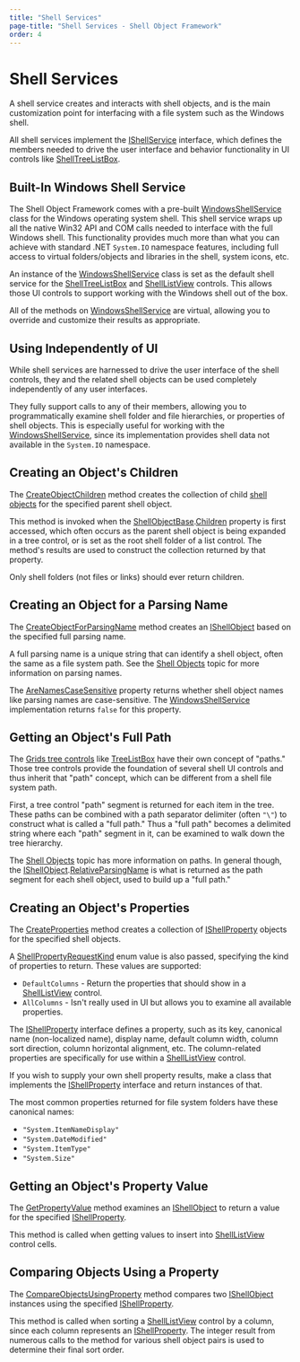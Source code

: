 ```yaml
---
title: "Shell Services"
page-title: "Shell Services - Shell Object Framework"
order: 4
---
```

# Shell Services

A shell service creates and interacts with shell objects, and is the main customization point for interfacing with a file system such as the Windows shell.

All shell services implement the [IShellService](xref:ActiproSoftware.Shell.IShellService) interface, which defines the members needed to drive the user interface and behavior functionality in UI controls like [ShellTreeListBox](../shelltreelistbox.md).

## Built-In Windows Shell Service

The Shell Object Framework comes with a pre-built [WindowsShellService](xref:ActiproSoftware.Shell.WindowsShellService) class for the Windows operating system shell.  This shell service wraps up all the native Win32 API and COM calls needed to interface with the full Windows shell.  This functionality provides much more than what you can achieve with standard .NET `System.IO` namespace features, including full access to virtual folders/objects and libraries in the shell, system icons, etc.

An instance of the [WindowsShellService](xref:ActiproSoftware.Shell.WindowsShellService) class is set as the default shell service for the [ShellTreeListBox](../shelltreelistbox.md) and [ShellListView](../shelllistview.md) controls.  This allows those UI controls to support working with the Windows shell out of the box.

All of the methods on [WindowsShellService](xref:ActiproSoftware.Shell.WindowsShellService) are virtual, allowing you to override and customize their results as appropriate.

## Using Independently of UI

While shell services are harnessed to drive the user interface of the shell controls, they and the related shell objects can be used completely independently of any user interfaces.

They fully support calls to any of their members, allowing you to programmatically examine shell folder and file hierarchies, or properties of shell objects.  This is especially useful for working with the [WindowsShellService](xref:ActiproSoftware.Shell.WindowsShellService), since its implementation provides shell data not available in the `System.IO` namespace.

## Creating an Object's Children

The [CreateObjectChildren](xref:ActiproSoftware.Shell.IShellService.CreateObjectChildren*) method creates the collection of child [shell objects](shell-objects.md) for the specified parent shell object.

This method is invoked when the [ShellObjectBase](xref:ActiproSoftware.Shell.ShellObjectBase).[Children](xref:ActiproSoftware.Shell.ShellObjectBase.Children) property is first accessed, which often occurs as the parent shell object is being expanded in a tree control, or is set as the root shell folder of a list control.  The method's results are used to construct the collection returned by that property.

Only shell folders (not files or links) should ever return children.

## Creating an Object for a Parsing Name

The [CreateObjectForParsingName](xref:ActiproSoftware.Shell.IShellService.CreateObjectForParsingName*) method creates an [IShellObject](xref:ActiproSoftware.Shell.IShellObject) based on the specified full parsing name.

A full parsing name is a unique string that can identify a shell object, often the same as a file system path.  See the [Shell Objects](shell-objects.md) topic for more information on parsing names.

The [AreNamesCaseSensitive](xref:ActiproSoftware.Shell.IShellService.AreNamesCaseSensitive) property returns whether shell object names like parsing names are case-sensitive.  The [WindowsShellService](xref:ActiproSoftware.Shell.WindowsShellService) implementation returns `false` for this property.

## Getting an Object's Full Path

The [Grids tree controls](../../grids/tree-control-features/index.md) like [TreeListBox](xref:@ActiproUIRoot.Controls.Grids.TreeListBox) have their own concept of "paths."  Those tree controls provide the foundation of several shell UI controls and thus inherit that "path" concept, which can be different from a shell file system path.

First, a tree control "path" segment is returned for each item in the tree.  These paths can be combined with a path separator delimiter (often `"\"`) to construct what is called a "full path." Thus a "full path" becomes a delimited string where each "path" segment in it, can be examined to walk down the tree hierarchy.

The [Shell Objects](shell-objects.md) topic has more information on paths.  In general though, the [IShellObject](xref:ActiproSoftware.Shell.IShellObject).[RelativeParsingName](xref:ActiproSoftware.Shell.IShellObject.RelativeParsingName) is what is returned as the path segment for each shell object, used to build up a "full path."

## Creating an Object's Properties

The [CreateProperties](xref:ActiproSoftware.Shell.IShellService.CreateProperties*) method creates a collection of [IShellProperty](xref:ActiproSoftware.Shell.IShellProperty) objects for the specified shell objects.

A [ShellPropertyRequestKind](xref:ActiproSoftware.Shell.ShellPropertyRequestKind) enum value is also passed, specifying the kind of properties to return.  These values are supported:

- `DefaultColumns` - Return the properties that should show in a [ShellListView](../shelllistview.md) control.
- `AllColumns` - Isn't really used in UI but allows you to examine all available properties.

The [IShellProperty](xref:ActiproSoftware.Shell.IShellProperty) interface defines a property, such as its key, canonical name (non-localized name), display name, default column width, column sort direction, column horizontal alignment, etc.  The column-related properties are specifically for use within a [ShellListView](../shelllistview.md) control.

If you wish to supply your own shell property results, make a class that implements the [IShellProperty](xref:ActiproSoftware.Shell.IShellProperty) interface and return instances of that.

The most common properties returned for file system folders have these canonical names:

- `"System.ItemNameDisplay"`
- `"System.DateModified"`
- `"System.ItemType"`
- `"System.Size"`

## Getting an Object's Property Value

The [GetPropertyValue](xref:ActiproSoftware.Shell.IShellService.GetPropertyValue*) method examines an [IShellObject](xref:ActiproSoftware.Shell.IShellObject) to return a value for the specified [IShellProperty](xref:ActiproSoftware.Shell.IShellProperty).

This method is called when getting values to insert into [ShellListView](../shelllistview.md) control cells.

## Comparing Objects Using a Property

The [CompareObjectsUsingProperty](xref:ActiproSoftware.Shell.IShellService.CompareObjectsUsingProperty*) method compares two [IShellObject](xref:ActiproSoftware.Shell.IShellObject) instances using the specified [IShellProperty](xref:ActiproSoftware.Shell.IShellProperty).

This method is called when sorting a [ShellListView](../shelllistview.md) control by a column, since each column represents an [IShellProperty](xref:ActiproSoftware.Shell.IShellProperty).  The integer result from numerous calls to the method for various shell object pairs is used to determine their final sort order.
